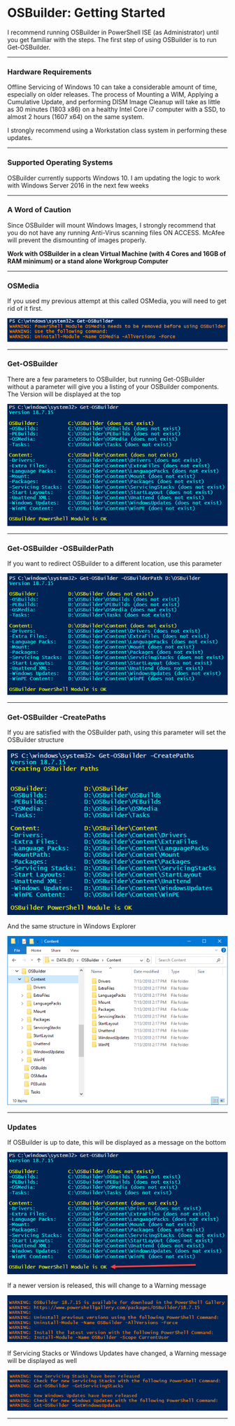 # OSBuilder: Getting Started

I recommend running OSBuilder in PowerShell ISE \(as Administrator\) until you get familiar with the steps.  The first step of using OSBuilder is to run Get-OSBuilder.

---

### Hardware Requirements

Offline Servicing of Windows 10 can take a considerable amount of time, especially on older releases.  The process of Mounting a WIM, Applying a Cumulative Update, and performing DISM Image Cleanup will take as little as 30 minutes \(1803 x86\) on a healthy Intel Core i7 computer with a SSD, to almost 2 hours \(1607 x64\) on the same system.

I strongly recommend using a Workstation class system in performing these updates.

---

### Supported Operating Systems

OSBuilder currently supports Windows 10.  I am updating the logic to work with Windows Server 2016 in the next few weeks

---

### A Word of Caution

Since OSBuilder will mount Windows Images, I strongly recommend that you do not have any running Anti-Virus scanning files ON ACCESS.  McAfee will prevent the dismounting of images properly.

**Work with OSBuilder in a clean Virtual Machine \(with 4 Cores and 16GB of RAM minimum\) or a stand alone Workgroup Computer**

---

### OSMedia

If you used my previous attempt at this called OSMedia, you will need to get rid of it first.

![](/assets/2018-07-10_11-49-36.png)

---

### Get-OSBuilder

There are a few parameters to OSBuilder, but running Get-OSBuilder without a parameter will give you a listing of your OSBuilder components.  The Version will be displayed at the top

![](/assets/2018-07-13_14-15-54.png)

---

### Get-OSBuilder -OSBuilderPath

If you want to redirect OSBuilder to a different location, use this parameter

![](/assets/2018-07-13_14-16-46.png)

---

### Get-OSBuilder -CreatePaths

If you are satisfied with the OSBuilder path, using this parameter will set the OSBuilder structure

![](/assets/2018-07-13_14-18-07.png)

And the same structure in Windows Explorer

![](/assets/2018-07-13_14-19-26.png)

---

### Updates

If OSBuilder is up to date, this will be displayed as a message on the bottom

![](/assets/2018-07-13_14-15-54b.png)

If a newer version is released, this will change to a Warning message

![](/assets/2018-07-13_13-10-21.png)

If Servicing Stacks or Windows Updates have changed, a Warning message will be displayed as well

![](/assets/2018-07-13_13-13-10.png)

---





